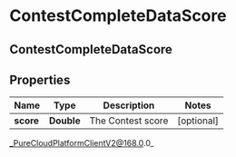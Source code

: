 # ContestCompleteDataScore

## ContestCompleteDataScore

## Properties

|Name | Type | Description | Notes|
|------------ | ------------- | ------------- | -------------|
| **score** | **Double** | The Contest score | [optional] |



_PureCloudPlatformClientV2@168.0.0_
